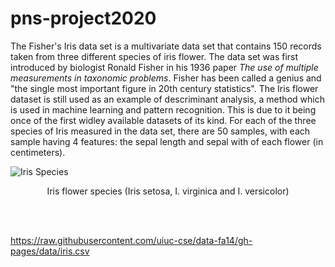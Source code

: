 # pns-project2020

The Fisher's Iris data set is a multivariate data set that contains 150 records taken from three different species of iris flower. The data set was first introduced by biologist Ronald Fisher in his 1936 paper *The use of multiple measurements in taxonomic problems*. Fisher has been called a genius and "the single most important figure in 20th century statistics". The Iris flower dataset is still used as an example of descriminant analysis, a method which is used in machine learning and pattern recognition. This is due to it being once of the first widley available datasets of its kind. For each of the three species of Iris measured in the data set, there are 50 samples, with each sample having 4 features: the sepal length and sepal with of each flower (in centimeters). 

<img src="https://thegoodpython.com/assets/images/iris-species.png" alt="Iris Species">

<p align="center">Iris flower species (Iris setosa, I. virginica and I. versicolor)</p>

<br>
<br>






https://raw.githubusercontent.com/uiuc-cse/data-fa14/gh-pages/data/iris.csv

